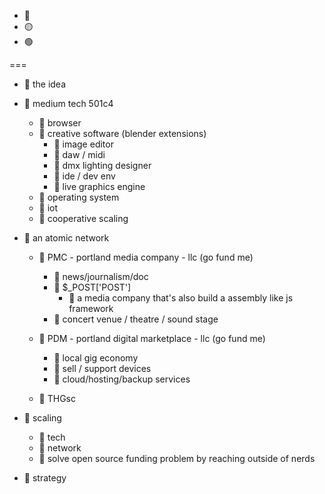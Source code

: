 * 🔴 
* 🟡 
* 🟢 

===

* 🔴 the idea

* 🔴 medium tech 501c4
    * 🔴 browser
    * 🔴 creative software (blender extensions)
        * 🔴 image editor
        * 🔴 daw / midi
        * 🔴 dmx lighting designer
        * 🔴 ide / dev env
        * 🔴 live graphics engine
    * 🔴 operating system
    * 🔴 iot
    * 🔴 cooperative scaling

* 🔴 an atomic network
    * 🔴 PMC - portland media company - llc (go fund me)
        * 🔴 news/journalism/doc
        * 🔴 $_POST['POST']
            * 🔴 a media company that's also build a assembly like js framework
        * 🔴 concert venue / theatre / sound stage
        
    * 🔴 PDM - portland digital marketplace - llc (go fund me)
        * 🔴 local gig economy
        * 🔴 sell / support devices
        * 🔴 cloud/hosting/backup services
    
    * 🔴 THGsc

* 🔴 scaling
    * 🔴 tech
    * 🔴 network
    * 🔴 solve open source funding problem by reaching outside of nerds

* 🔴 strategy